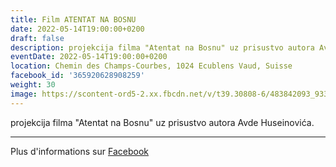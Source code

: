 ```yaml
---
title: Film ATENTAT NA BOSNU
date: 2022-05-14T19:00:00+0200
draft: false
description: projekcija filma "Atentat na Bosnu" uz prisustvo autora Avde Huseinovića.
eventDate: 2022-05-14T19:00:00+0200
location: Chemin des Champs-Courbes, 1024 Ecublens Vaud, Suisse
facebook_id: '365920628908259'
weight: 30
image: https://scontent-ord5-2.xx.fbcdn.net/v/t39.30808-6/483842093_9330013443761058_8599832410174975788_n.jpg?_nc_cat=104&ccb=1-7&_nc_sid=9e60e4&_nc_ohc=yW2ImTeKBpoQ7kNvwFjcCl4&_nc_oc=AdkRxIwO4UoBwIwBwKTCb2OcHcaxZMMKWgo5arP9hwNT67lhaXoFKvvQUpH1ZPqgEkU&_nc_zt=23&_nc_ht=scontent-ord5-2.xx&edm=ABTKTjYEAAAA&_nc_gid=73yuzpXq6R5uWryU5tyJhQ&oh=00_AfarRtCL6aRRw75Lcs351c9wPynjsGnYGjPDBSahBiOkVg&oe=68D682D3
---
```


projekcija filma "Atentat na Bosnu" uz prisustvo autora Avde Huseinovića.

---

Plus d'informations sur [Facebook](https://facebook.com/events/365920628908259)